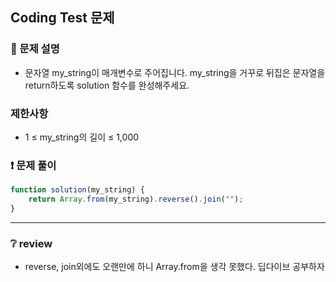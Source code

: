 ## Coding Test 문제

### 📌 문제 설명

- 문자열 my_string이 매개변수로 주어집니다. my_string을 거꾸로 뒤집은 문자열을 return하도록 solution 함수를 완성해주세요.

### 제한사항

- 1 ≤ my_string의 길이 ≤ 1,000

### ❗ 문제 풀이

```javascript
function solution(my_string) {
	return Array.from(my_string).reverse().join("");
}
```

---

### ❔ review

- reverse, join외에도 오랜만에 하니 Array.from을 생각 못했다. 딥다이브 공부하자
